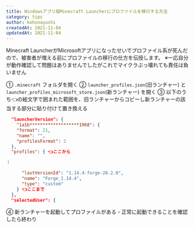 ```yaml
---
title: Windowsアプリ版Minecraft Launcherにプロファイルを移行する方法
category: tips
author: kohonayoshi
createdAt: 2021-11-04
updatedAt: 2021-11-04
---
```


Minecraft LauncherがMicrosoftアプリになったせいでプロファイル系が死んだので、被害者が増える前にプロファイルの移行の仕方を伝授します。
※一応自分が動作確認して問題はありませんでしたがこれでマイクラぶっ壊れても責任は負いません

① `.minecraft` フォルダを開く
② `launcher_profiles.json`(旧ランチャー) と `launcher_profiles_microsoft_store.json`(新ランチャー) を開く
③ 以下のうち👈の絵文字で囲まれた範囲を、旧ランチャーからコピーし新ランチャーの該当する部分に貼り付けて置き換える
```json
  "launcherVersion": {
    "1a1b*******************1968": {
    "format": 21,
    "name": "",
    "profilesFormat": 2
  },
  "profiles": { 👈ここから

︙

      "lastVersionId": "1.14.4-forge-28.2.0",
      "name": "Forge_1.14.4",
      "type": "custom"
    } 👈ここまで
  },
  "selectedUser": {

```
④ 新ランチャーを起動してプロファイルがある・正常に起動できることを確認したら終わり

